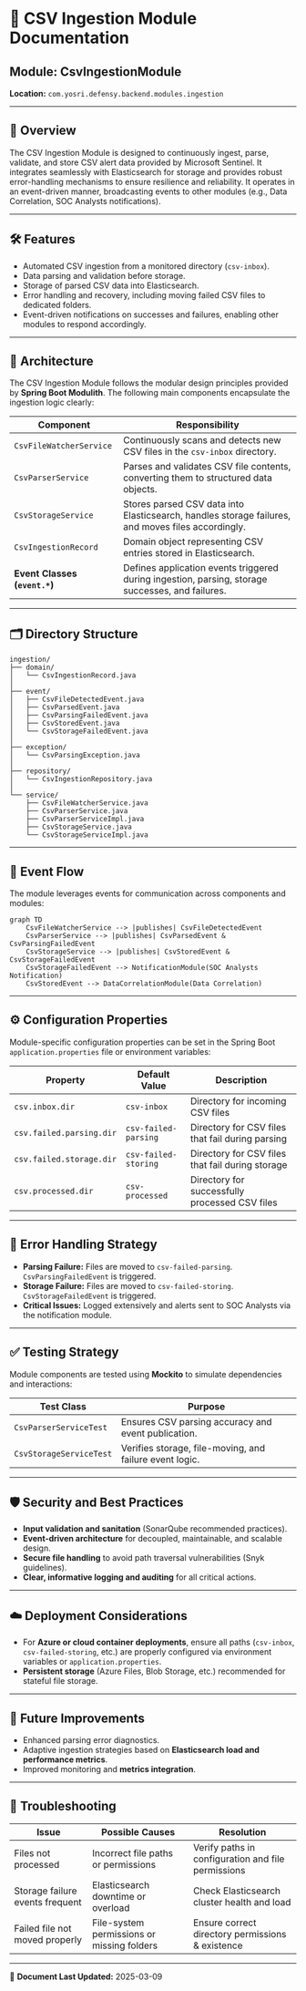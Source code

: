 # 📑 CSV Ingestion Module Documentation

## Module: CsvIngestionModule  
**Location:** `com.yosri.defensy.backend.modules.ingestion`

---

## 🎯 Overview

The CSV Ingestion Module is designed to continuously ingest, parse, validate, and store CSV alert data provided by Microsoft Sentinel. It integrates seamlessly with Elasticsearch for storage and provides robust error-handling mechanisms to ensure resilience and reliability. It operates in an event-driven manner, broadcasting events to other modules (e.g., Data Correlation, SOC Analysts notifications).

---

## 🛠️ Features

- Automated CSV ingestion from a monitored directory (`csv-inbox`).
- Data parsing and validation before storage.
- Storage of parsed CSV data into Elasticsearch.
- Error handling and recovery, including moving failed CSV files to dedicated folders.
- Event-driven notifications on successes and failures, enabling other modules to respond accordingly.

---

## 🧩 Architecture

The CSV Ingestion Module follows the modular design principles provided by **Spring Boot Modulith**. The following main components encapsulate the ingestion logic clearly:

| Component                | Responsibility |
|--------------------------|---------------|
| `CsvFileWatcherService`  | Continuously scans and detects new CSV files in the `csv-inbox` directory. |
| `CsvParserService`       | Parses and validates CSV file contents, converting them to structured data objects. |
| `CsvStorageService`      | Stores parsed CSV data into Elasticsearch, handles storage failures, and moves files accordingly. |
| `CsvIngestionRecord`     | Domain object representing CSV entries stored in Elasticsearch. |
| **Event Classes (`event.*`)** | Defines application events triggered during ingestion, parsing, storage successes, and failures. |

---

## 🗂 Directory Structure

```plaintext
ingestion/
├── domain/
│   └── CsvIngestionRecord.java
│
├── event/
│   ├── CsvFileDetectedEvent.java
│   ├── CsvParsedEvent.java
│   ├── CsvParsingFailedEvent.java
│   ├── CsvStoredEvent.java
│   └── CsvStorageFailedEvent.java
│
├── exception/
│   └── CsvParsingException.java
│
├── repository/
│   └── CsvIngestionRepository.java
│
└── service/
    ├── CsvFileWatcherService.java
    ├── CsvParserService.java
    ├── CsvParserServiceImpl.java
    ├── CsvStorageService.java
    └── CsvStorageServiceImpl.java
```

---

## 📌 Event Flow

The module leverages events for communication across components and modules:

```mermaid
graph TD
    CsvFileWatcherService --> |publishes| CsvFileDetectedEvent
    CsvParserService --> |publishes| CsvParsedEvent & CsvParsingFailedEvent
    CsvStorageService --> |publishes| CsvStoredEvent & CsvStorageFailedEvent
    CsvStorageFailedEvent --> NotificationModule(SOC Analysts Notification)
    CsvStoredEvent --> DataCorrelationModule(Data Correlation)
```

---

## ⚙️ Configuration Properties

Module-specific configuration properties can be set in the Spring Boot `application.properties` file or environment variables:

| Property | Default Value | Description |
|----------|--------------|-------------|
| `csv.inbox.dir` | `csv-inbox` | Directory for incoming CSV files |
| `csv.failed.parsing.dir` | `csv-failed-parsing` | Directory for CSV files that fail during parsing |
| `csv.failed.storage.dir` | `csv-failed-storing` | Directory for CSV files that fail during storage |
| `csv.processed.dir` | `csv-processed` | Directory for successfully processed CSV files |

---

## 🚩 Error Handling Strategy

- **Parsing Failure:** Files are moved to `csv-failed-parsing`. `CsvParsingFailedEvent` is triggered.
- **Storage Failure:** Files are moved to `csv-failed-storing`. `CsvStorageFailedEvent` is triggered.
- **Critical Issues:** Logged extensively and alerts sent to SOC Analysts via the notification module.

---

## ✅ Testing Strategy

Module components are tested using **Mockito** to simulate dependencies and interactions:

| Test Class | Purpose |
|------------|---------|
| `CsvParserServiceTest` | Ensures CSV parsing accuracy and event publication. |
| `CsvStorageServiceTest` | Verifies storage, file-moving, and failure event logic. |

---

## 🛡️ Security and Best Practices

- **Input validation and sanitation** (SonarQube recommended practices).
- **Event-driven architecture** for decoupled, maintainable, and scalable design.
- **Secure file handling** to avoid path traversal vulnerabilities (Snyk guidelines).
- **Clear, informative logging and auditing** for all critical actions.

---

## ☁️ Deployment Considerations

- For **Azure or cloud container deployments**, ensure all paths (`csv-inbox`, `csv-failed-storing`, etc.) are properly configured via environment variables or `application.properties`.
- **Persistent storage** (Azure Files, Blob Storage, etc.) recommended for stateful file storage.

---

## 📌 Future Improvements

- Enhanced parsing error diagnostics.
- Adaptive ingestion strategies based on **Elasticsearch load and performance metrics**.
- Improved monitoring and **metrics integration**.

---

## 🚨 Troubleshooting

| Issue | Possible Causes | Resolution |
|--------|----------------|------------|
| Files not processed | Incorrect file paths or permissions | Verify paths in configuration and file permissions |
| Storage failure events frequent | Elasticsearch downtime or overload | Check Elasticsearch cluster health and load |
| Failed file not moved properly | File-system permissions or missing folders | Ensure correct directory permissions & existence |

---

📅 **Document Last Updated:** 2025-03-09
